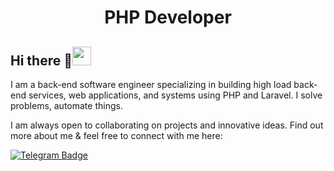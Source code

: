 <h1 align="center">PHP Developer</h1>

## Hi there 👋<img src="https://raw.githubusercontent.com/aemmadi/aemmadi/master/wave.gif" width="30px">

I am a back-end software engineer specializing in building high load back-end services, web applications, and systems using PHP and Laravel. I solve problems, automate things. <br>

I am always open to collaborating on projects and innovative ideas.  Find out more about me & feel free to connect with me here:


[![Telegram Badge](https://img.shields.io/badge/@xurshidabdumannonov-2CA5E0?style=flat-square&logo=telegram&logoColor=white&link=https://t.me/xurshid_0625)](https://t.me/sukhrobnuraliev) 
